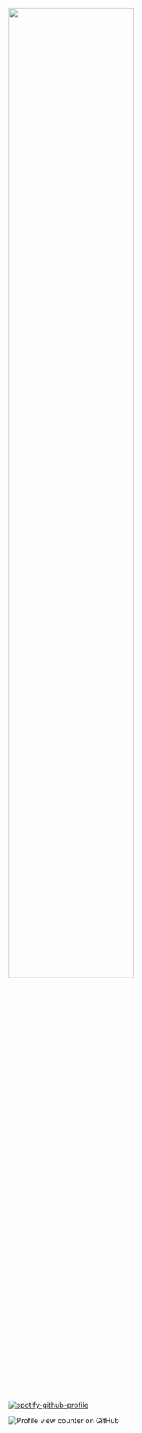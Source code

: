 <img src="https://readme-typing-svg.demolab.com?font=Times&weight=500&size=50&duration=4000&pause=300&color=F3BF78&Left=true&vLeftr=true&multiline=true&repeat=false&random=false&width=1300&height=75&lines=Mags/Joel+he/she+20" width="70%" /></img>

[![spotify-github-profile](https://spotify-github-profile.kittinanx.com/api/view?uid=31g57xljnisrkckk7rw2yaqmswva&cover_image=true&theme=novatorem&show_offline=false&background_color=121212&interchange=false&bar_color=f3bf78&bar_color_cover=false)](https://github.com/kittinan/spotify-github-profile)


![Profile view counter on GitHub](https://komarev.com/ghpvc/?username=wallaru)
